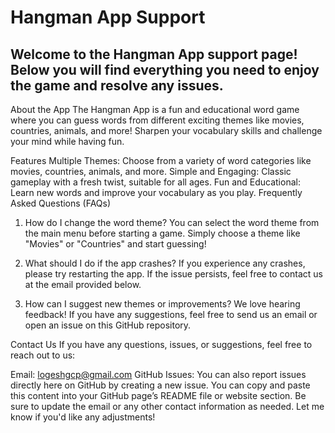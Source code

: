 # Hangman App Support
## Welcome to the Hangman App support page! Below you will find everything you need to enjoy the game and resolve any issues.

About the App
The Hangman App is a fun and educational word game where you can guess words from different exciting themes like movies, countries, animals, and more! Sharpen your vocabulary skills and challenge your mind while having fun.

Features
Multiple Themes: Choose from a variety of word categories like movies, countries, animals, and more.
Simple and Engaging: Classic gameplay with a fresh twist, suitable for all ages.
Fun and Educational: Learn new words and improve your vocabulary as you play.
Frequently Asked Questions (FAQs)
1. How do I change the word theme?
You can select the word theme from the main menu before starting a game. Simply choose a theme like "Movies" or "Countries" and start guessing!

2. What should I do if the app crashes?
If you experience any crashes, please try restarting the app. If the issue persists, feel free to contact us at the email provided below.

3. How can I suggest new themes or improvements?
We love hearing feedback! If you have any suggestions, feel free to send us an email or open an issue on this GitHub repository.

Contact Us
If you have any questions, issues, or suggestions, feel free to reach out to us:

Email: logeshgcp@gmail.com
GitHub Issues: You can also report issues directly here on GitHub by creating a new issue.
You can copy and paste this content into your GitHub page’s README file or website section. Be sure to update the email or any other contact information as needed. Let me know if you'd like any adjustments!

